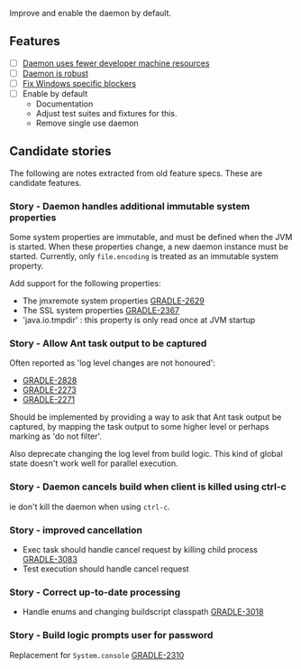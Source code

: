 Improve and enable the daemon by default.

## Features

- [ ] [Daemon uses fewer developer machine resources](daemon-uses-fewer-resources)
- [ ] [Daemon is robust](daemon-is-robust)
- [ ] [Fix Windows specific blockers](windows-blockers)
- [ ] Enable by default
    - Documentation
    - Adjust test suites and fixtures for this.
    - Remove single use daemon

## Candidate stories
    
The following are notes extracted from old feature specs. These are candidate features.
    
### Story - Daemon handles additional immutable system properties

Some system properties are immutable, and must be defined when the JVM is started. When these properties change,
a new daemon instance must be started. Currently, only `file.encoding` is treated as an immutable system property.

Add support for the following properties:

- The jmxremote system properties [GRADLE-2629](https://issues.gradle.org/browse/GRADLE-2629)
- The SSL system properties [GRADLE-2367](https://issues.gradle.org/browse/GRADLE-2637)
- 'java.io.tmpdir' : this property is only read once at JVM startup

### Story - Allow Ant task output to be captured

Often reported as 'log level changes are not honoured':

- [GRADLE-2828](https://issues.gradle.org/browse/GRADLE-2828)
- [GRADLE-2273](https://issues.gradle.org/browse/GRADLE-2273)
- [GRADLE-2271](https://issues.gradle.org/browse/GRADLE-2271)

Should be implemented by providing a way to ask that Ant task output be captured, by mapping the task output to some higher level or perhaps marking as 'do not filter'.

Also deprecate changing the log level from build logic. This kind of global state doesn't work well for parallel execution.

### Story - Daemon cancels build when client is killed using ctrl-c

ie don't kill the daemon when using `ctrl-c`.

### Story - improved cancellation

- Exec task should handle cancel request by killing child process [GRADLE-3083](https://issues.gradle.org/browse/GRADLE-3083)
- Test execution should handle cancel request

### Story - Correct up-to-date processing

- Handle enums and changing buildscript classpath [GRADLE-3018](https://issues.gradle.org/browse/GRADLE-3018)

### Story - Build logic prompts user for password

Replacement for `System.console` [GRADLE-2310](https://issues.gradle.org/browse/GRADLE-2310)
